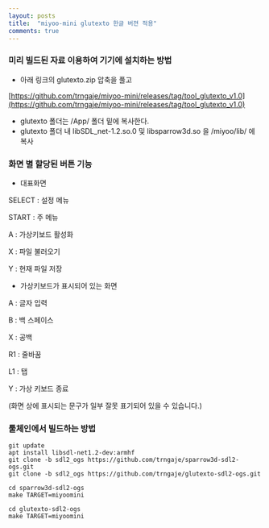 ```yaml
---
layout: posts
title:  "miyoo-mini glutexto 한글 버젼 적용"
comments: true 
---
```


### 미리 빌드된 자료 이용하여 기기에 설치하는 방법
- 아래 링크의 glutexto.zip 압축을 풀고 

[https://github.com/trngaje/miyoo-mini/releases/tag/tool_glutexto_v1.0](https://github.com/trngaje/miyoo-mini/releases/tag/tool_glutexto_v1.0)
- glutexto 폴더는 /App/ 폴더 밑에 복사한다.
- glutexto 폴더 내 libSDL_net-1.2.so.0 및 libsparrow3d.so 을  /miyoo/lib/ 에 복사

### 화면 별 할당된 버튼 기능

- 대표화면

SELECT : 설정 메뉴

START : 주 메뉴

A : 가상키보드 활성화

X : 파일 불러오기

Y : 현재 파일 저장


- 가상키보드가 표시되어 있는 화면

A : 글자 입력

B : 백 스페이스

X : 공백

R1 : 줄바꿈

L1 : 탭

Y : 가상 키보드 종료


(화면 상에 표시되는 문구가 일부 잘못 표기되어 있을 수 있습니다.)

  
### 툴체인에서 빌드하는 방법
    git update
    apt install libsdl-net1.2-dev:armhf
    git clone -b sdl2_ogs https://github.com/trngaje/sparrow3d-sdl2-ogs.git
    git clone -b sdl2_ogs https://github.com/trngaje/glutexto-sdl2-ogs.git
    
    cd sparrow3d-sdl2-ogs
    make TARGET=miyoomini
    
    cd glutexto-sdl2-ogs
    make TARGET=miyoomini





